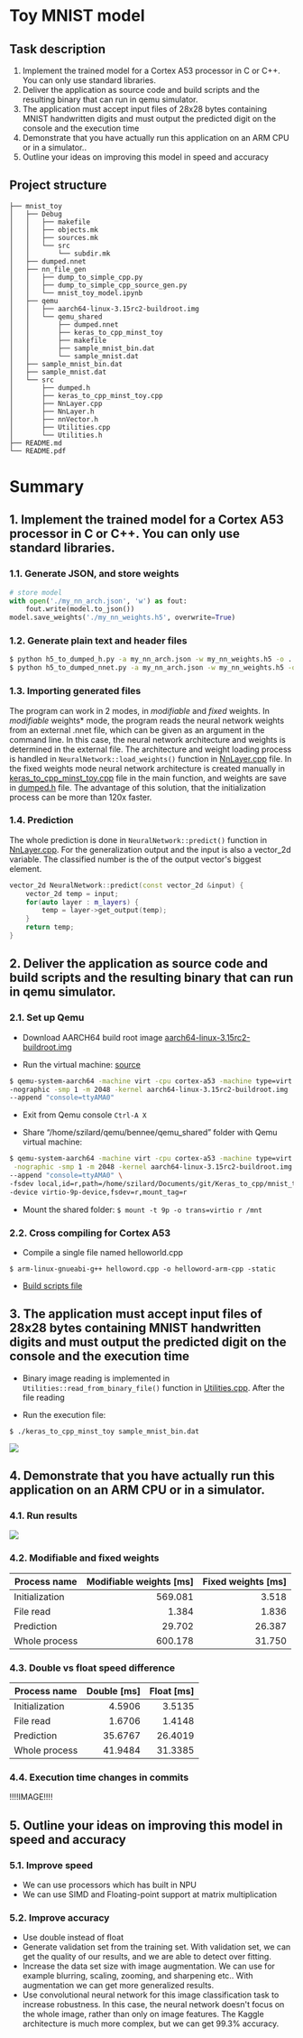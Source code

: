 # Toy MNIST model
## Task description
1. Implement the trained model for a Cortex A53 processor in C or C++. You can only use standard libraries.
2. Deliver the application as source code and build scripts and the resulting binary that can run in qemu simulator.
3. The application must accept input files of 28x28 bytes containing MNIST handwritten digits and must output the predicted digit on the console and the execution time
4. Demonstrate that you have actually run this application on an ARM CPU or in a simulator..
5. Outline your ideas on improving this model in speed and accuracy

## Project structure

```
├── mnist_toy
│   ├── Debug
│   │   ├── makefile
│   │   ├── objects.mk
│   │   ├── sources.mk
│   │   └── src
│   │       └── subdir.mk
│   ├── dumped.nnet
│   ├── nn_file_gen
│   │   ├── dump_to_simple_cpp.py
│   │   ├── dump_to_simple_cpp_source_gen.py
│   │   └── mnist_toy_model.ipynb
│   ├── qemu
│   │   ├── aarch64-linux-3.15rc2-buildroot.img
│   │   └── qemu_shared
│   │       ├── dumped.nnet
│   │       ├── keras_to_cpp_minst_toy
│   │       ├── makefile
│   │       ├── sample_mnist_bin.dat
│   │       └── sample_mnist.dat
│   ├── sample_mnist_bin.dat
│   ├── sample_mnist.dat
│   └── src
│       ├── dumped.h
│       ├── keras_to_cpp_minst_toy.cpp
│       ├── NnLayer.cpp
│       ├── NnLayer.h
│       ├── nnVector.h
│       ├── Utilities.cpp
│       └── Utilities.h
├── README.md
└── README.pdf
```
# Summary




## 1. Implement the trained model for a Cortex A53 processor in C or C++. You can only use standard libraries.

### 1.1. Generate JSON, and store weights
```python
# store model
with open('./my_nn_arch.json', 'w') as fout:
    fout.write(model.to_json())
model.save_weights('./my_nn_weights.h5', overwrite=True)
```
### 1.2. Generate plain text and header files
```bash
$ python h5_to_dumped_h.py -a my_nn_arch.json -w my_nn_weights.h5 -o ../dumped.nnet -v 1
$ python h5_to_dumped_nnet.py -a my_nn_arch.json -w my_nn_weights.h5 -o ../src/dumped.h -v 1
```
### 1.3. Importing generated files
The program can work in 2 modes, in *modifiable* and *fixed* weights. In *modifiable* weights* mode, the program reads the neural network weights from an external .nnet file, which can be given as an argument in the command line. In this case, the neural network architecture and weights is determined in the external file. The architecture and weight loading process is handled in ```NeuralNetwork::load_weights()``` function in [NnLayer.cpp](mnist_toy/src/NnLayer.cpp) file. 
In the fixed weights mode neural network architecture is created manually in [keras_to_cpp_minst_toy.cpp](mnist_toy/src/keras_to_cpp_minst_toy.cpp) file in the main function, and weights are save in [dumped.h](mnist_toy/src/dumped.h) file. The advantage of this solution, that the initialization process can be more than 120x faster.

### 1.4. Prediction
The whole prediction is done in ```NeuralNetwork::predict()``` function in [NnLayer.cpp](mnist_toy/src/NnLayer.cpp). For the generalization output and the input is also a vector_2d variable. The classified number is the of the output vector's biggest element. 
```c++
vector_2d NeuralNetwork::predict(const vector_2d &input) {
	vector_2d temp = input;
	for(auto layer : m_layers) {
		temp = layer->get_output(temp);
	}
	return temp;
}
```

## 2. Deliver the application as source code and build scripts and the resulting binary that can run in qemu simulator.

### 2.1. Set up Qemu

* Download AARCH64 build root image [aarch64-linux-3.15rc2-buildroot.img](https://github.com/675816156/Qemu-aarch64) 

* Run the virtual machine: [source]((https://www.bennee.com/~alex/blog/2014/05/09/running-linux-in-qemus-aarch64-system-emulation-mode/)) 
```bash
$ qemu-system-aarch64 -machine virt -cpu cortex-a53 -machine type=virt \
-nographic -smp 1 -m 2048 -kernel aarch64-linux-3.15rc2-buildroot.img  \
--append "console=ttyAMA0"
```

* Exit from Qemu console 
``` Ctrl-A X ```

* Share “/home/szilard/qemu/bennee/qemu_shared” folder with Qemu virtual machine:
```bash
$ qemu-system-aarch64 -machine virt -cpu cortex-a53 -machine type=virt \
 -nographic -smp 1 -m 2048 -kernel aarch64-linux-3.15rc2-buildroot.img  \
--append "console=ttyAMA0" \
-fsdev local,id=r,path=/home/szilard/Documents/git/Keras_to_cpp/mnist_toy/qemu/qemu_shared,security_model=none \
-device virtio-9p-device,fsdev=r,mount_tag=r
```

* Mount the shared folder:
``` $ mount -t 9p -o trans=virtio r /mnt ```

### 2.2. Cross compiling for Cortex A53
* Compile a single file named helloworld.cpp

```$ arm-linux-gnueabi-g++ helloword.cpp -o helloword-arm-cpp -static```

* [Build scripts file](mnist_toy/qemu/qemu_shared/makefile)

## 3. The application must accept input files of 28x28 bytes containing MNIST handwritten digits and must output the predicted digit on the console and the execution time

* Binary image reading is implemented in ```Utilities::read_from_binary_file()``` function in [Utilities.cpp](mnist_toy/src/Utilities.cpp). After the file reading 

* Run the execution file:

``` $ ./keras_to_cpp_minst_toy sample_mnist_bin.dat ```

![ ](readme_imgs/basic_execution.png)

## 4. Demonstrate that you have actually run this application on an ARM CPU or in a simulator.

### 4.1. Run results
![](readme_imgs/cpu_info.png)

### 4.2. Modifiable and fixed weights

| Process name      | Modifiable weights [ms]  | Fixed weights [ms] |
| ----------------- | -------------: | -------------: |
| Initialization | 569.081	 | 3.518    |
| File read    	| 1.384	     | 1.836    |
| Prediction   	| 29.702	 | 26.387   |
| Whole process	| 600.178	 | 31.750   |

### 4.3. Double vs float speed difference

| Process name      | Double [ms]  | Float [ms] |
| ----------------- | -------------: | -------------: |
| Initialization 	| 4.5906	 | 	3.5135    | 
| File read    	 	| 1.6706	 | 	1.4148    | 
| Prediction   	 	| 35.6767    | 26.4019   | 
| Whole process	 	| 41.9484	 | 31.3385   | 

### 4.4. Execution time changes in commits

!!!!IMAGE!!!!

## 5. Outline your ideas on improving this model in speed and accuracy
### 5.1. Improve speed

* We can use processors which has built in NPU
* We can use SIMD and Floating-point support at matrix multiplication

### 5.2. Improve accuracy

* Use double instead of float
* Generate validation set from the training set. With validation set, we can get the quality of our results, and we are able to detect over fitting.
* Increase the data set size with image augmentation. We can use for example blurring, scaling, zooming, and sharpening etc.. With augmentation we can get more generalized results.
* Use convolutional neural network for this image classification task to increase robustness. In this case, the neural network doesn't focus on the whole image, rather than only on image features. The Kaggle architecture is much more complex, but we can get 99.3% accuracy.
